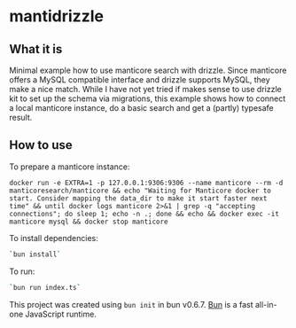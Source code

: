 # mantidrizzle

## What it is

Minimal example how to use manticore search with drizzle.
Since manticore offers a MySQL compatible interface and drizzle supports MySQL, they make a nice match. While I have not yet tried if makes sense to use drizzle kit to set up the schema via migrations, this example shows how to connect a local manticore instance, do a basic search and get a (partly) typesafe result.

## How to use

To prepare a manticore instance:

`docker run -e EXTRA=1 -p 127.0.0.1:9306:9306 --name manticore --rm -d manticoresearch/manticore && echo "Waiting for Manticore docker to start. Consider mapping the data_dir to make it start faster next time" && until docker logs manticore 2>&1 | grep -q "accepting connections"; do sleep 1; echo -n .; done && echo && docker exec -it manticore mysql && docker stop manticore`

To install dependencies:

```bash
`bun install`
```

To run:

```bash
`bun run index.ts`
```

This project was created using `bun init` in bun v0.6.7. [Bun](https://bun.sh) is a fast all-in-one JavaScript runtime.
